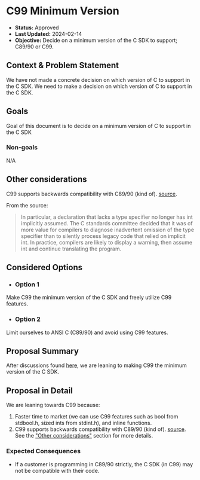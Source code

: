 # C99 Minimum Version

<!-- This template is inspired by
https://github.com/GoogleCloudPlatform/emblem/tree/main/docs/decisions -->

* **Status:** Approved
* **Last Updated:** 2024-02-14
* **Objective:** Decide on a minimum version of the C SDK to support; C89/90 or C99.

## Context & Problem Statement

We have not made a concrete decision on which version of C to support in the C SDK. We need to make a decision on which version of C to support in the C SDK.

## Goals

Goal of this document is to decide on a minimum version of C to support in the C SDK

### Non-goals

N/A

## Other considerations <!-- optional -->

C99 supports backwards compatibility with C89/90 (kind of). [source](https://en.wikipedia.org/wiki/C99).

From the source:

> In particular, a declaration that lacks a type specifier no longer has int implicitly assumed. The C standards committee decided that it was of more value for compilers to diagnose inadvertent omission of the type specifier than to silently process legacy code that relied on implicit int. In practice, compilers are likely to display a warning, then assume int and continue translating the program.

## Considered Options <!-- optional -->

* ### Option 1

Make C99 the minimum version of the C SDK and freely utilize C99 features.

* ### Option 2

Limit ourselves to ANSI C (C89/90) and avoid using C99 features.

## Proposal Summary

After discussions found [here](https://github.com/atsign-foundation/at_c/issues/105), we are leaning to making C99 the minimum version of the C SDK.

## Proposal in Detail

We are leaning towards C99 because:

1. Faster time to market (we can use C99 features such as bool from stdbool.h, sized ints from stdint.h), and inline functions.
2. C99 supports backwards compatibility with C89/90 (kind of). [source](https://en.wikipedia.org/wiki/C99). See the ["Other considerations"](#other-considerations) section for more details.

### Expected Consequences <!-- optional -->

* If a customer is programming in C89/90 strictly, the C SDK (in C99) may not be compatible with their code.
